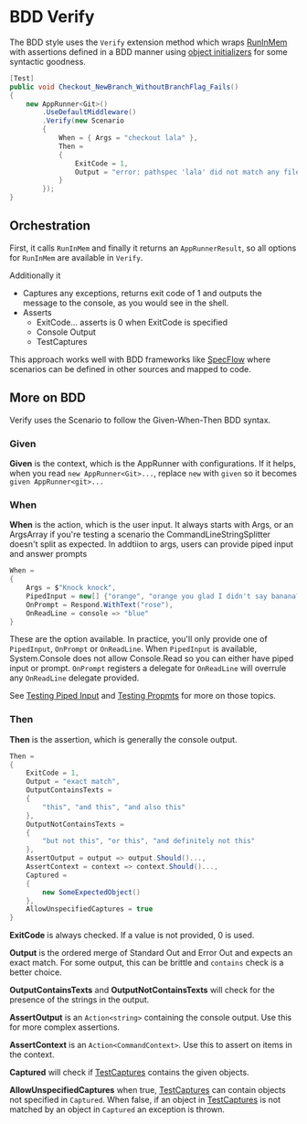 # BDD Verify

The BDD style uses the `Verify` extension method which wraps [RunInMem](run-in-mem.md) with assertions defined in a BDD manner using [object initializers](https://docs.microsoft.com/en-us/dotnet/csharp/programming-guide/classes-and-structs/object-and-collection-initializers) for some syntactic goodness.


```c#
[Test]
public void Checkout_NewBranch_WithoutBranchFlag_Fails()
{
    new AppRunner<Git>()
        .UseDefaultMiddleware()
        .Verify(new Scenario
        {
            When = { Args = "checkout lala" },
            Then =
            {
                ExitCode = 1,
                Output = "error: pathspec 'lala' did not match any file(s) known to git"
            }
        });
}
```

## Orchestration

First, it calls `RunInMem` and finally it returns an `AppRunnerResult`, so all options for `RunInMem` are available in `Verify`.

Additionally it

* Captures any exceptions, returns exit code of 1 and outputs the message to the console, as you would see in the shell.
* Asserts
    * ExitCode... asserts is 0 when ExitCode is specified
    * Console Output
    * TestCaptures

This approach works well with BDD frameworks like [SpecFlow](https://specflow.org/) where scenarios can be defined in other sources and mapped to code.

## More on BDD

Verify uses the Scenario to follow the Given-When-Then BDD syntax.

### Given
**Given** is the context, which is the AppRunner with configurations. If it helps, when you read `new AppRunner<Git>...`, replace `new` with `given` so it becomes `given AppRunner<git>...`

### When
**When** is the action, which is the user input. It always starts with Args, or an ArgsArray if you're testing a scenario the CommandLineStringSplitter doesn't split as expected.  In addtiion to args, users can provide piped input and answer prompts

```c#
When = 
{
    Args = $"Knock knock",
    PipedInput = new[] {"orange", "orange you glad I didn't say banana?"},
    OnPrompt = Respond.WithText("rose"),
    OnReadLine = console => "blue"
}
```
These are the option available. In practice, you'll only provide one of `PipedInput`, `OnPrompt` or `OnReadLine`. When `PipedInput` is available, System.Console does not allow Console.Read so you can either have piped input or prompt. `OnPrompt` registers a delegate for `OnReadLine` will overrule any `OnReadLine` delegate provided.

See [Testing Piped Input](../Tools/testing-piped-input.md) and [Testing Propmts](../Tools/testing-prompts.md) for more on those topics.

### Then
**Then** is the assertion, which is generally the console output.

```c#
Then =
{
    ExitCode = 1,
    Output = "exact match",
    OutputContainsTexts = 
    {
        "this", "and this", "and also this"
    },
    OutputNotContainsTexts = 
    {
        "but not this", "or this", "and definitely not this"
    },
    AssertOutput = output => output.Should()...,
    AssertContext = context => context.Should()...,
    Captured =
    {
        new SomeExpectedObject()
    },
    AllowUnspecifiedCaptures = true
}
```

**ExitCode** is always checked. If a value is not provided, 0 is used.

**Output** is the ordered merge of Standard Out and Error Out and expects an exact match. For some output, this can be brittle and `contains` check is a better choice.

**OutputContainsTexts** and **OutputNotContainsTexts** will check for the presence of the strings in the output.

**AssertOutput** is an `Action<string>` containing the console output. Use this for more complex assertions.

**AssertContext** is an `Action<CommandContext>`. Use this to assert on items in the context.

**Captured** will check if [TestCaptures](test-captures.md) contains the given objects.

**AllowUnspecifiedCaptures** when true, [TestCaptures](test-captures.md) can contain objects not specified in `Captured`. When false, if an object in [TestCaptures](test-captures.md) is not matched by an object in `Captured` an exception is thrown.
